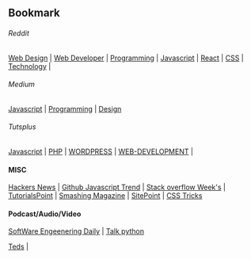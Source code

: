 ## Bookmark

###### Reddit
[Web Design](https://www.reddit.com/r/web_design/) | [Web Developer](https://www.reddit.com/r/webdev/) | [Programming](https://www.reddit.com/r/programming/) | [Javascript](https://www.reddit.com/r/javascript/) | [React](https://www.reddit.com/r/reactjs/) | [CSS](https://www.reddit.com/r/css/) | [Technology](https://www.reddit.com/r/technology/) |

###### Medium
[Javascript](https://medium.com/tag/javascript) | [Programming](https://medium.com/tag/programming) | [Design](https://medium.com/web-design)

###### Tutsplus
[Javascript](https://code.tutsplus.com/categories/javascript) | [PHP](https://code.tutsplus.com/categories/php) | [WORDPRESS](https://code.tutsplus.com/categories/wordpress) | [WEB-DEVELOPMENT](https://code.tutsplus.com/categories/web-development) | 

#### MISC
[Hackers News](http://hckrnews.com/) | [Github Javascript Trend](https://github.com/trending/javascript) | [Stack overflow Week's](http://stackoverflow.com/?tab=week) | [TutorialsPoint](https://www.tutorialspoint.com/tutorialslibrary.htm) | [Smashing Magazine](https://www.smashingmagazine.com/) | [SitePoint](https://www.sitepoint.com/) | [CSS Tricks](https://css-tricks.com/)


#### Podcast/Audio/Video
[SoftWare Engeenering Daily](https://softwareengineeringdaily.com/) | [Talk python](https://talkpython.fm/)

[Teds](https://www.youtube.com/user/TEDtalksDirector/videos) | 

